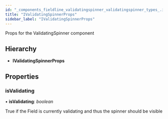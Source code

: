 ```yaml
---
id: "_components_fieldline_validatingspinner_validatingspinner_types_.ivalidatingspinnerprops"
title: "IValidatingSpinnerProps"
sidebar_label: "IValidatingSpinnerProps"
---
```


Props for the ValidatingSpinner component

## Hierarchy

* **IValidatingSpinnerProps**

## Properties

###  isValidating

• **isValidating**: *boolean*

True if the Field is currently validating
and thus the spinner should be visible
